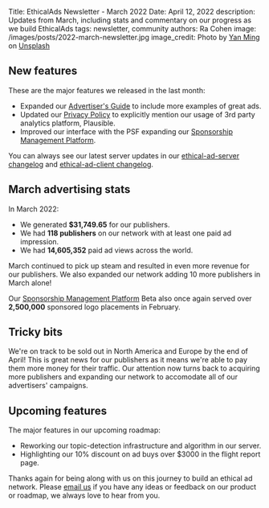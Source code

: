 Title: EthicalAds Newsletter - March 2022
Date: April 12, 2022
description: Updates from March, including stats and commentary on our progress as we build EthicalAds
tags: newsletter, community
authors: Ra Cohen
image: /images/posts/2022-march-newsletter.jpg
image_credit: <span>Photo by <a href="https://unsplash.com/@xiaomingyo?utm_source=unsplash&utm_medium=referral&utm_content=creditCopyText">Yan Ming</a> on <a href="https://unsplash.com/s/photos/clovers?utm_source=unsplash&utm_medium=referral&utm_content=creditCopyText">Unsplash</a></span>


## New features

These are the major features we released in the last month:

* Expanded our [Advertiser's Guide](https://www.ethicalads.io/advertiser-guide/?ref=newsletter) to include more examples of great ads.
* Updated our [Privacy Policy](https://www.ethicalads.io/privacy-policy/?ref=newsletter) to explicitly mention our usage of 3rd party analytics platform, Plausible.
* Improved our interface with the PSF expanding our [Sponsorship Management Platform](https://www.ethicalads.io/sponsorship-platform/?ref=jan-newsletter).

You can always see our latest server updates in our [ethical-ad-server changelog](https://ethical-ad-server.readthedocs.io/en/latest/developer/changelog.html) and [ethical-ad-client changelog](https://ethical-ad-client.readthedocs.io/en/latest/changelog.html).


## March advertising stats

In March 2022:

* We generated **$31,749.65** for our publishers.
* We had **118 publishers** on our network with at least one paid ad impression.
* We had **14,605,352** paid ad views across the world.

March continued to pick up steam and resulted in even more revenue for our publishers.
We also expanded our network adding 10 more publishers in March alone!

Our [Sponsorship Management Platform](https://www.ethicalads.io/sponsorship-platform/?ref=jan-newsletter) Beta also
once again served over **2,500,000** sponsored logo placements in February.

## Tricky bits

We're on track to be sold out in North America and Europe by the end of April!
This is great news for our publishers as it means we're able to pay them more money for their traffic.
Our attention now turns back to acquiring more publishers and expanding our network to accomodate all of our advertisers' campaigns.


## Upcoming features

The major features in our upcoming roadmap:

* Reworking our topic-detection infrastructure and algorithm in our server.
* Highlighting our 10% discount on ad buys over $3000 in the flight report page.



Thanks again for being along with us on this journey to build an ethical ad network.
Please [email us](mailto:ads@ethicalads.io) if you have any ideas or feedback on our product or roadmap,
we always love to hear from you.
